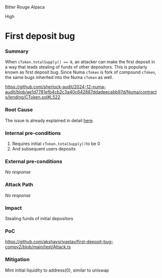 Bitter Rouge Alpaca

High

# First deposit bug

### Summary

When `cToken.totalSupply() == 0`, an attacker can make the first deposit in a way that leads stealing of funds of other depositors. This is popularly known as first deposit bug. Since Numa `cToken` is fork of compound `cToken`, the same bugs inherited into the Numa `cToken` as well. 

https://github.com/sherlock-audit/2024-12-numa-audit/blob/ae1d7781efb4cb2c3a40c642887ddadeecabb97d/Numa/contracts/lending/CToken.sol#L522

### Root Cause

The issue is already explained in detail [here](https://www.akshaysrivastav.com/articles/first-deposit-bug-in-compound-v2).

### Internal pre-conditions

1. Requires initial `cToken.totalSupply()`to be 0
2. And subsequent users deposits 

### External pre-conditions

_No response_

### Attack Path

_No response_

### Impact

Stealing funds of initial depositors

### PoC

https://github.com/akshaysrivastav/first-deposit-bug-compv2/blob/main/test/Attack.ts

### Mitigation

Mint initial liquidity to address(0), similar to uniswap 